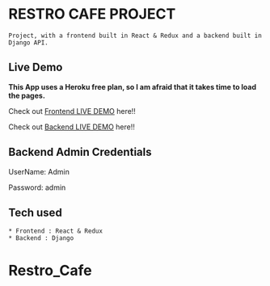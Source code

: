 # RESTRO CAFE PROJECT 

```
Project, with a frontend built in React & Redux and a backend built in Django API.
```

## Live Demo

**This App uses a Heroku free plan, so I am afraid that it takes time to load the pages.**

Check out [Frontend LIVE DEMO](https://restro-cafe-1.marcelt1525.repl.co/) here!!

Check out [Backend LIVE DEMO](https://restro-cafe.marcelt1525.repl.co/) here!!

## Backend Admin Credentials
UserName: Admin


Password: admin

## Tech used

```
* Frontend : React & Redux
* Backend : Django
```
# Restro_Cafe
